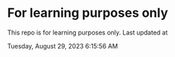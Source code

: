 # For learning purposes only
This repo is for learning purposes only.
Last updated at

Tuesday, August 29, 2023 6:15:56 AM

